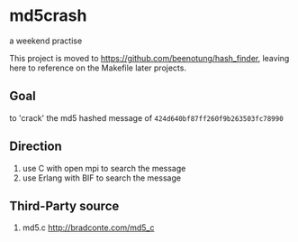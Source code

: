 # md5crash
a weekend practise

This project is moved to https://github.com/beenotung/hash_finder, leaving here to reference on the Makefile later projects.

## Goal
to 'crack' the md5 hashed message of `424d640bf87ff260f9b263503fc78990`

## Direction
1. use C with open mpi to search the message
2. use Erlang with BIF to search the message

## Third-Party source
1. md5.c
http://bradconte.com/md5_c
